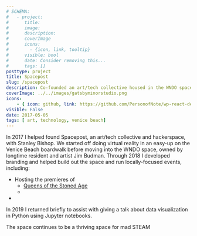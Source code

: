 ```yaml
---
# SCHEMA:
#   - project:
#      title:
#      image:
#      description:
#      coverImage
#      icons:
#        - {icon, link, tooltip}
#      visible: bool
#      date: Consider removing this...
#      tags: []
posttype: project
title: Spacepost
slug: /spacepost
description: Co-founded an art/tech collective housed in the WNDO space in Venice Beach
coverImage: ../../images/gatsbyminorstudio.png
icons:
    - { icon: github, link: https://github.com/PersonofNote/wp-react-demo, tooltip: "See the code on Github" }
visible: False
date: 2017-05-05
tags: [ art, technology, venice beach]
---
```

    
In 2017 I helped found Spacepost, an art/tech collective and hackerspace, with Stanley Bishop. We started off doing virtual reality in an easy-up on the Venice Beach boardwalk before moving into the WNDO space, owned by longtime resident and artist Jim Budman. Through 2018 I developed branding and helped build out the space and run locally-focused events, including: 
*  Hosting the premieres of 
    * [Queens of the Stoned Age](https://www.imdb.com/title/tt7160388/)
    * 
* 


In 2019 I returned briefly to assist with giving a talk about data visualization in Python using Jupyter notebooks.

The space continues to be a thriving space for mad STEAM